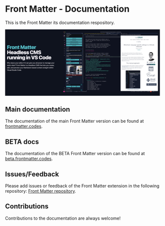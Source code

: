 # Front Matter - Documentation

This is the Front Matter its documentation respository.

![Banner view of Front Matter, showing the extension with the a heading that reads "Headless CMD running in VS Code"][01]

## Main documentation

The documentation of the main Front Matter version can be found at [frontmatter.codes][02].

## BETA docs

The documentation of the BETA Front Matter version can be found at [beta.frontmatter.codes][03].

## Issues/Feedback

Please add issues or feedback of the Front Matter extension in the following repository:
[Front Matter repository][04].

## Contributions

Contributions to the documentation are always welcome!

<!-- Link References -->
[01]: ./public/releases/v4_0_0/banner-v2.png
[02]: https://frontmatter.codes
[03]: https://beta.frontmatter.codes
[04]: https://github.com/estruyf/vscode-front-matter
